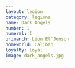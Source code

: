 ```yaml
---
layout: legion
category: legions
name: Dark Angels
number: 1
numeral: I
primarch: Lion El'Jonson
homeworld: Caliban
loyalty: Loyal
image: dark_angels.jpg
---
```

